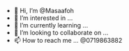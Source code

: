 - 👋 Hi, I’m @Masaafoh
- 👀 I’m interested in ...
- 🌱 I’m currently learning ...
- 💞️ I’m looking to collaborate on ...
- 📫 How to reach me ...
@0719863882
<!---
Masaafoh/Masaafoh is a ✨ special ✨ repository because its `README.md` (this file) appears on your GitHub profile.
You can click the Preview link to take a look at your changes.
--->
